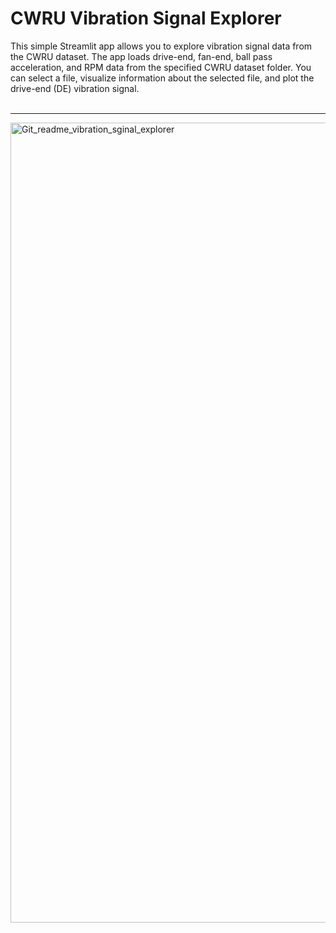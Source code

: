 <h1>CWRU Vibration Signal Explorer</h1>
This simple Streamlit app allows you to explore vibration signal data from the CWRU dataset. The app loads drive-end, fan-end, ball pass acceleration, and RPM data from the specified CWRU dataset folder. You can select a file, visualize information about the selected file, and plot the drive-end (DE) vibration signal.
<br><br>
<hr>
<img width="1280" alt="Git_readme_vibration_sginal_explorer" src="https://github.com/nameerakhter/Vibration_signal_analysis/assets/120779958/827bd972-0871-4d42-b781-dfbc39539211">
